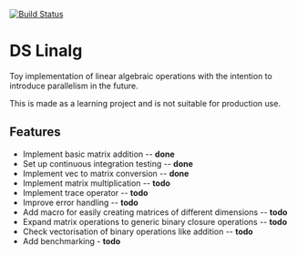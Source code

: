 [![Build Status](https://travis-ci.com/drewsberry/ds_linalg.svg?branch=master)](https://travis-ci.com/drewsberry/ds_linalg)

# DS Linalg

Toy implementation of linear algebraic operations with the intention to introduce parallelism in the future.

This is made as a learning project and is not suitable for production use.

## Features

* Implement basic matrix addition -- **done**
* Set up continuous integration testing -- **done**
* Implement vec to matrix conversion -- **done**
* Implement matrix multiplication -- **todo**
* Implement trace operator -- **todo**
* Improve error handling -- **todo**
* Add macro for easily creating matrices of different dimensions -- **todo**
* Expand matrix operations to generic binary closure operations -- **todo**
* Check vectorisation of binary operations like addition -- **todo**
* Add benchmarking - **todo**